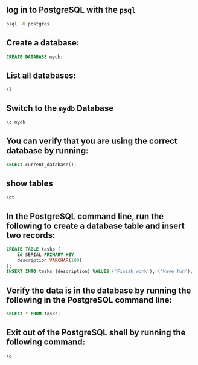 ## log in to PostgreSQL with the `psql`
```bash
psql -U postgres
```

## Create a database:
```sql
CREATE DATABASE mydb;
```

## List all databases:
```sql
\l
```

## Switch to the `mydb` Database
```sql
\c mydb
```

## You can verify that you are using the correct database by running:
```sql
SELECT current_database();
```

## show tables
```sql
\dt
```

## In the PostgreSQL command line, run the following to create a database table and insert two records:

```sql
CREATE TABLE tasks (
    id SERIAL PRIMARY KEY,
    description VARCHAR(100)
);
INSERT INTO tasks (description) VALUES ('Finish work'), ('Have fun');
```
## Verify the data is in the database by running the following in the PostgreSQL command line:
```sql
SELECT * FROM tasks;
```
## Exit out of the PostgreSQL shell by running the following command:
```sql
\q
```